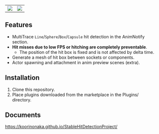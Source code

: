 <table>
  <tr>
    <td valign="top"><img src="https://github.com/koorinonaka/StableHitDetectionProject/assets/39552085/0f3e2f1a-9c87-46b7-925e-cc4931056657/7d8f9d49-0733-72fa-5a8b-38489222ed88.gif"/></td>
    <td valign="top"><img src="https://github.com/koorinonaka/StableHitDetectionProject/assets/39552085/fa9d3414-a581-4b33-b2c9-2df8148cff47/2c7bab73-08e2-08df-d170-a40db4f4acf8.gif"/></td>
  </tr>
</table>

## Features

- MultiTrace `Line`/`Sphere`/`Box`/`Capsule` hit detection in the AnimNotify section.
- **Hit misses due to low FPS or hitching are completely preventable**.
  - The position of the hit box is fixed and is not affected by delta time.
- Generate a mesh of hit box between sockets or components.
- Actor spawning and attachment in anim preview scenes (extra).

## Installation
1. Clone this repository.
2. Place plugins downloaded from the marketplace in the Plugins/ directory.

## Documents
https://koorinonaka.github.io/StableHitDetectionProject/
